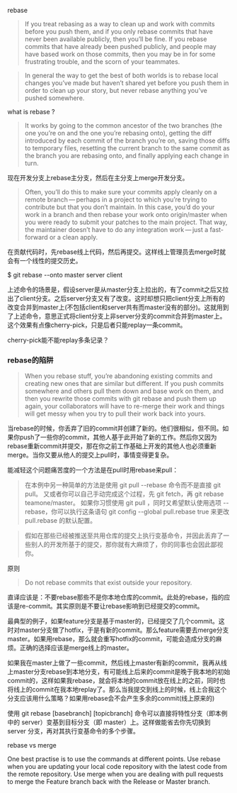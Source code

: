 rebase

> If you treat rebasing as a way to clean up and work with commits before you push them, and if you only rebase commits that have never been available publicly, then you’ll be fine. If you rebase commits that have already been pushed publicly, and people may have based work on those commits, then you may be in for some frustrating trouble, and the scorn of your teammates.

> In general the way to get the best of both worlds is to rebase local changes you’ve made but haven’t shared yet before you push them in order to clean up your story, but never rebase anything you’ve pushed somewhere.

what is rebase ? 
> It works by going to the common ancestor of the two branches (the one you’re on and the one you’re rebasing onto), getting the diff introduced by each commit of the branch you’re on, saving those diffs to temporary files, resetting the current branch to the same commit as the branch you are rebasing onto, and finally applying each change in turn.

现在开发分支上rebase主分支，然后在主分支上merge开发分支。

> Often, you’ll do this to make sure your commits apply cleanly on a remote branch — perhaps in a project to which you’re trying to contribute but that you don’t maintain. In this case, you’d do your work in a branch and then rebase your work onto origin/master when you were ready to submit your patches to the main project. That way, the maintainer doesn’t have to do any integration work — just a fast-forward or a clean apply.

在贡献代码时，先rebase线上代码，然后再提交。这样线上管理员去merge时就会有一个线性的提交历史。

$ git rebase --onto master server client

上述命令的场景是，假设server是从master分支上拉出的，有了commit之后又拉出了client分支。之后server分支又有了改变。这时却想只把client分支上所有的改变合并到master上(不包括client和server共有而master没有的部分)。这就用到了上述命令，意思正式将client分支上非server分支的commit合并到master上。这个效果有点像cherry-pick，只是后者只能replay一条commit。

cherry-pick能不能replay多条记录？

### rebase的陷阱

> When you rebase stuff, you’re abandoning existing commits and creating new ones that are similar but different. If you push commits somewhere and others pull them down and base work on them, and then you rewrite those commits with git rebase and push them up again, your collaborators will have to re-merge their work and things will get messy when you try to pull their work back into yours.

当rebase的时候，你丢弃了旧的commit并创建了新的。他们很相似，但不同。如果你push了一些你的commit，其他人基于此开始了新的工作。然后你又因为rebase重新commit并提交，那在你之前工作基础上开发的其他人也必须重新merge。当你又要从他人的提交上pull时，事情变得更复杂。

能减轻这个问题痛苦度的一个方法是在pull时用rebase来pull：

> 在本例中另一种简单的方法是使用 git pull --rebase 命令而不是直接 git pull。 又或者你可以自己手动完成这个过程，先 git fetch，再 git rebase teamone/master。
如果你习惯使用 git pull ，同时又希望默认使用选项 --rebase，你可以执行这条语句 git config --global pull.rebase true 来更改 pull.rebase 的默认配置。

> 假如在那些已经被推送至共用仓库的提交上执行变基命令，并因此丢弃了一些别人的开发所基于的提交，那你就有大麻烦了，你的同事也会因此鄙视你。



原则

> Do not rebase commits that exist outside your repository.

直译应该是：不要rebase那些不是你本地仓库的commit。此处的rebase，指的应该是re-commit。其实原则是不要让rebase影响到已经提交的commit。

最典型的例子，如果feature分支是基于master的，已经提交了几个commit。这时对master分支做了hotfix，于是有新的commit。那么feature需要去merge分支master。如果用rebase，那么就会重写hotfix的commit，可能会造成分支的麻烦。正确的选择应该是merge线上的master。

如果我在master上做了一些commit，然后线上master有新的commit，我再从线上master分支rebase到本地分支，有可能线上后来的commit是晚于我本地的初始commit的，这样如果我rebase，就会将本地的commit放在线上的之前，同时也将线上的commit在我本地replay了。那么当我提交到线上的时候，线上合我这个分支应该用什么策略？如果用rebase会不会产生多余的commit(线上原来的)


使用 git rebase [basebranch] [topicbranch] 命令可以直接将特性分支（即本例中的 server）变基到目标分支（即 master）上。这样做能省去你先切换到 server 分支，再对其执行变基命令的多个步骤。


rebase vs merge

One best practise is to use the commands at different points. Use rebase when you are updating your local code repository with the latest code from the remote repository. Use merge when you are dealing with pull requests to merge the Feature branch back with the Release or Master branch.
